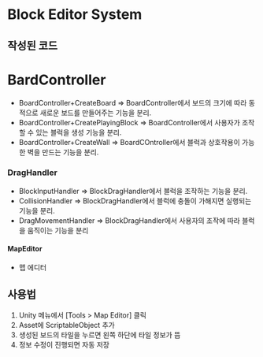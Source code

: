 # Block Editor System

## 작성된 코드
# BardController
- BoardController+CreateBoard => BoardController에서 보드의 크기에 따라 동적으로 새로운 보드를 만들어주는 기능을 분리. 
- BoardController+CreatePlayingBlock => BoardController에서 사용자가 조작할 수 있는 블럭을 생성 기능을 분리.
- BoardController+CreateWall => BoardCOntroller에서 블럭과 상호작용이 가능한 벽을 만드는 기능을 분리.

### DragHandler
- BlockInputHandler => BlockDragHandler에서 블럭을 조작하는 기능을 분리.
- CollisionHandler => BlockDragHandler에서 블럭에 충돌이 가해지면 실행되는 기능을 분리.
- DragMovementHandler => BlockDragHandler에서 사용자의 조작에 따라 블럭을 움직이는 기능을 분리

#### MapEditor
- 맵 에디터

## 사용법
1. Unity 메뉴에서 [Tools > Map Editor] 클릭
2. Asset에 ScriptableObject 추가
3. 생성된 보드의 타일을 누르면 왼쪽 하단에 타일 정보가 뜸
4. 정보 수정이 진행되면 자동 저장
